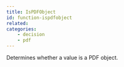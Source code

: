 ```yaml
---
title: IsPDFObject
id: function-ispdfobject
related:
categories:
    - decision
    - pdf
---
```


Determines whether a value is a PDF object.
